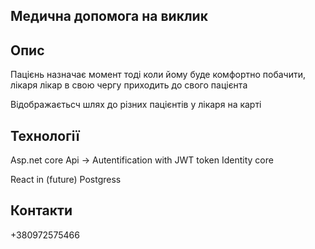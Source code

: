 ## Медична допомога на виклик

## Опис

Пацієнь назначає момент тоді
коли йому буде комфортно
побачити, лікаря лікар в свою 
чергу приходить до свого пацієнта

Відображаєтьсч шлях до різних пацієнтів 
у лікаря на карті

## Технології

Asp.net core Api -> 
    Autentification with JWT token
    Identity core

React in (future) 
Postgress


## Контакти

+380972575466

